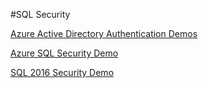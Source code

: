 #SQL Security

<!--laceholder for summary.--> 

[Azure Active Directory Authentication Demos](azure-active-directory-auth)

[Azure SQL Security Demo](https://github.com/Microsoft/azure-sql-security-sample) 

[SQL 2016 Security Demo](contoso-clinic)
